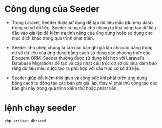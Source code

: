 # Công dụng của Seeder
- Trong Laravel, Seeder được sử dụng để tạo dữ liệu mẫu (dummy data) trong cơ sở dữ liệu. Seeder cung cấp cho chúng ta khả năng tạo dữ liệu đầu vào giả lập để kiểm tra tính năng của ứng dụng hoặc sử dụng cho mục đích khác trong quá trình phát triển.

- Seeder cho phép chúng ta tạo các bản ghi giả lập cho các bảng trong cơ sở dữ liệu của ứng dụng bằng cách sử dụng các phương thức của Eloquent ORM. Seeder thường được sử dụng kết hợp với Laravel's Database Migrations để tạo và cập nhật cấu trúc cơ sở dữ liệu, đảm bảo rằng dữ liệu mẫu được tạo ra phù hợp với cấu trúc cơ sở dữ liệu.

- Seeder giúp tiết kiệm thời gian và công sức khi phát triển ứng dụng bằng cách tự động tạo các bản ghi giả lập, thay vì phải thủ công tạo các bản ghi này trong quá trình kiểm thử hoặc phát triển.

# lệnh chạy seeder
 `php artisan db:seed`